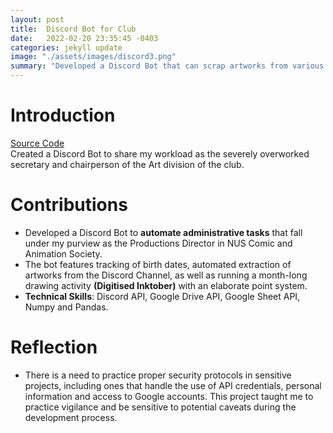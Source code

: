 ```yaml
---
layout: post
title:  Discord Bot for Club
date:   2022-02-20 23:35:45 -0403
categories: jekyll update
image: "./assets/images/discord3.png"
summary: "Developed a Discord Bot that can scrap artworks from various channels, wish birthdays, and run a gamified Art battle with point system"
---
```

# Introduction
[Source Code](https://github.com/kaiwen98/palettebot)
<br>
Created a Discord Bot to share my workload as the severely overworked secretary and chairperson of the Art division of the club.

# Contributions

- Developed a Discord Bot to **automate administrative tasks** that fall under my purview as the Productions Director in NUS
Comic and Animation Society.
- The bot features tracking of birth dates, automated extraction of artworks from the Discord Channel, as well as running a
month-long drawing activity **(Digitised Inktober)** with an elaborate point system.
- **Technical Skills**: Discord API, Google Drive API, Google Sheet API, Numpy and Pandas.

# Reflection
* There is a need to practice proper security protocols in sensitive projects, including ones that handle the use of API credentials, personal information and access to Google accounts. This project taught me to practice vigilance and be sensitive to potential caveats during the development process.
